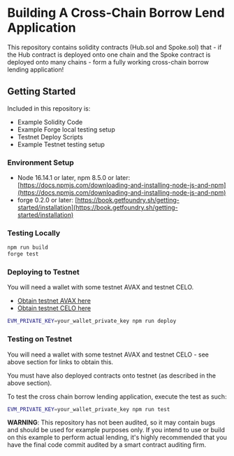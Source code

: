 # Building A Cross-Chain Borrow Lend Application

This repository contains solidity contracts (Hub.sol and Spoke.sol) that - if the Hub contract is deployed onto one chain and the Spoke contract is deployed onto many chains - form a fully working cross-chain borrow lending application!

## Getting Started

Included in this repository is:

- Example Solidity Code
- Example Forge local testing setup
- Testnet Deploy Scripts
- Example Testnet testing setup

### Environment Setup

- Node 16.14.1 or later, npm 8.5.0 or later: [https://docs.npmjs.com/downloading-and-installing-node-js-and-npm](https://docs.npmjs.com/downloading-and-installing-node-js-and-npm)
- forge 0.2.0 or later: [https://book.getfoundry.sh/getting-started/installation](https://book.getfoundry.sh/getting-started/installation)

### Testing Locally

```bash
npm run build
forge test
```

### Deploying to Testnet

You will need a wallet with some testnet AVAX and testnet CELO. 

- [Obtain testnet AVAX here](https://core.app/tools/testnet-faucet/?token=C)
- [Obtain testnet CELO here](https://faucet.celo.org/alfajores)

```bash
EVM_PRIVATE_KEY=your_wallet_private_key npm run deploy
```

### Testing on Testnet

You will need a wallet with some testnet AVAX and testnet CELO - see above section for links to obtain this.

You must have also deployed contracts onto testnet (as described in the above section).

To test the cross chain borrow lending application, execute the test as such:

```bash
EVM_PRIVATE_KEY=your_wallet_private_key npm run test
```

**WARNING**: This repository has not been audited, so it may contain bugs and should be used for example purposes only. If you intend to use or build on this example to perform actual lending, it's highly recommended that you have the final code commit audited by a smart contract auditing firm.